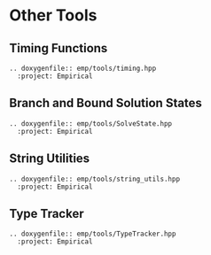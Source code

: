 # Other Tools

## Timing Functions

```{eval-rst}
.. doxygenfile:: emp/tools/timing.hpp
  :project: Empirical
```

## Branch and Bound Solution States

```{eval-rst}
.. doxygenfile:: emp/tools/SolveState.hpp
  :project: Empirical
```

## String Utilities

```{eval-rst}
.. doxygenfile:: emp/tools/string_utils.hpp
  :project: Empirical
```

## Type Tracker

```{eval-rst}
.. doxygenfile:: emp/tools/TypeTracker.hpp
  :project: Empirical
```
